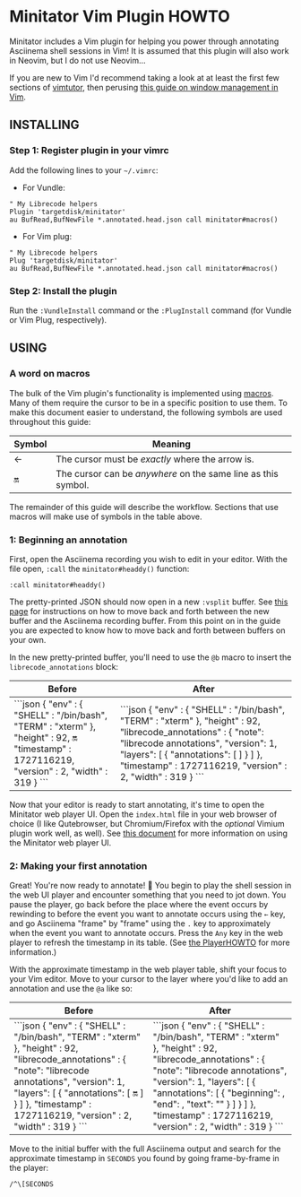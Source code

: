 # Minitator Vim Plugin HOWTO
Minitator includes a Vim plugin for helping you power through annotating
Asciinema shell sessions in Vim!  It is assumed that this plugin will also
work in Neovim, but I do not use Neovim...

If you are new to Vim I'd recommend taking a look at at least the first few
sections of [vimtutor](https://vimschool.netlify.app/introduction/vimtutor/),
then perusing [this guide on window management in Vim](https://jitesh117.github.io/vim_stuff/buffers-windows-and-tabs-in-vim/).

## INSTALLING
### Step 1: Register plugin in your vimrc
Add the following lines to your `~/.vimrc`:

* For Vundle:
```vim
" My Librecode helpers
Plugin 'targetdisk/minitator'
au BufRead,BufNewFile *.annotated.head.json call minitator#macros()
```

* For Vim plug:
```vim
" My Librecode helpers
Plug 'targetdisk/minitator'
au BufRead,BufNewFile *.annotated.head.json call minitator#macros()
```

### Step 2: Install the plugin
Run the `:VundleInstall` command or the `:PlugInstall` command (for Vundle or
Vim Plug, respectively).

## USING
### A word on macros
The bulk of the Vim plugin's functionality is implemented using
[macros](https://vim.fandom.com/wiki/Macro).  Many of them require the cursor
to be in a specific position to use them.  To make this document easier to
understand, the following symbols are used throughout this guide:

| Symbol | Meaning |
| ------ | ------- |
| ←      | The cursor must be *exactly* where the arrow is. |
| 🔛     | The cursor can be *anywhere* on the same line as this symbol. |

The remainder of this guide will describe the workflow.  Sections that use
macros will make use of symbols in the table above.

### 1: Beginning an annotation
First, open the Asciinema recording you wish to edit in your editor.  With the
file open, `:call` the `minitator#headdy()` function:

```
:call minitator#headdy()
```

The pretty-printed JSON should now open in a new `:vsplit` buffer.  See
[this page](https://jitesh117.github.io/vim_stuff/buffers-windows-and-tabs-in-vim/)
for instructions on how to move back and forth between the new buffer and the
Asciinema recording buffer.  From this point on in the guide you are expected to
know how to move back and forth between buffers on your own.

In the new pretty-printed buffer, you'll need to use the `@b` macro to insert
the `librecode_annotations` block:

<table>
    <thead>
        <th scope="col">Before</th>
        <th scope="col">After</th>
    </thead>
    <tbody>
<td>
```json
{
   "env" : {
      "SHELL" : "/bin/bash",
      "TERM" : "xterm"
   },
   "height" : 92, 🔛
   "timestamp" : 1727116219,
   "version" : 2,
   "width" : 319
}
```
</td>
<td>
```json
{
   "env" : {
      "SHELL" : "/bin/bash",
      "TERM" : "xterm"
   },
   "height" : 92,
   "librecode_annotations" : {
       "note": "librecode annotations",
       "version": 1,
       "layers": [
           {
               "annotations": [
               ]
           }
       ]
   },
   "timestamp" : 1727116219,
   "version" : 2,
   "width" : 319
}
```
</td>
</tbody>
</table>

Now that your editor is ready to start annotating, it's time to open the
Minitator web player UI.  Open the `index.html` file in your web browser of
choice (I like Qutebrowser, but Chromium/Firefox with the *optional* Vimium
plugin work well, as well).  See [this document](PlayerHOWTO.md) for more
information on using the Minitator web player UI.

### 2: Making your first annotation
Great! You're now ready to annotate! 🎉  You begin to play the shell session
in the web UI player and encounter something that you need to jot down. You
pause the player, go back before the place where the event occurs by rewinding
to before the event you want to annotate occurs using the `←` key, and go
Asciinema "frame" by "frame" using the `.` key to approximately when
the event you want to annotate occurs.  Press the `Any` key in the web player to
refresh the timestamp in its table.  (See [the PlayerHOWTO](PlayerHOWTO.md) for
more information.)

With the approximate timestamp in the web player table, shift your focus to your
Vim editor.  Move to your cursor to the layer where you'd like to add an
annotation and use the `@a` like so:
<table>
    <thead>
        <th scope="col">Before</th>
        <th scope="col">After</th>
    </thead>
    <tbody>
<td>
```json
{
   "env" : {
      "SHELL" : "/bin/bash",
      "TERM" : "xterm"
   },
   "height" : 92,
   "librecode_annotations" : {
       "note": "librecode annotations",
       "version": 1,
       "layers": [
           {
               "annotations": [ 🔛
               ]
           }
       ]
   },
   "timestamp" : 1727116219,
   "version" : 2,
   "width" : 319
}
```
</td>
<td>
```json
{
   "env" : {
      "SHELL" : "/bin/bash",
      "TERM" : "xterm"
   },
   "height" : 92,
   "librecode_annotations" : {
       "note": "librecode annotations",
       "version": 1,
       "layers": [
           {
               "annotations": [
                   {
                       "beginning": ,
                       "end": ,
                       "text": ""
                   }
               ]
           }
       ]
   },
   "timestamp" : 1727116219,
   "version" : 2,
   "width" : 319
}
```
</td>
</tbody>
</table>

Move to the initial buffer with the full Asciinema output and search for the
approximate timestamp in `SECONDS` you found by going frame-by-frame in the
player:
```
/^\[SECONDS
```
